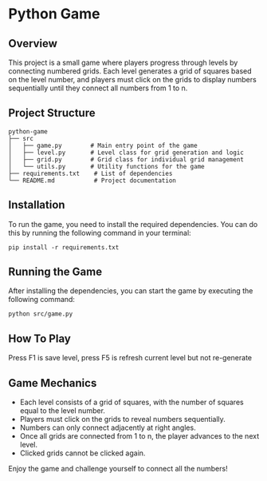 # Python Game

## Overview
This project is a small game where players progress through levels by connecting numbered grids. Each level generates a grid of squares based on the level number, and players must click on the grids to display numbers sequentially until they connect all numbers from 1 to n.

## Project Structure
```
python-game
├── src
│   ├── game.py        # Main entry point of the game
│   ├── level.py       # Level class for grid generation and logic
│   ├── grid.py        # Grid class for individual grid management
│   └── utils.py       # Utility functions for the game
├── requirements.txt    # List of dependencies
└── README.md           # Project documentation
```

## Installation
To run the game, you need to install the required dependencies. You can do this by running the following command in your terminal:

```
pip install -r requirements.txt
```

## Running the Game
After installing the dependencies, you can start the game by executing the following command:

```
python src/game.py
```

## How To Play

Press F1 is save level,
press F5 is refresh current level but not re-generate


## Game Mechanics
- Each level consists of a grid of squares, with the number of squares equal to the level number.
- Players must click on the grids to reveal numbers sequentially.
- Numbers can only connect adjacently at right angles.
- Once all grids are connected from 1 to n, the player advances to the next level.
- Clicked grids cannot be clicked again.

Enjoy the game and challenge yourself to connect all the numbers!